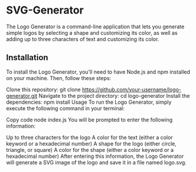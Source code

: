 # SVG-Generator

The Logo Generator is a command-line application that lets you generate simple logos by selecting a shape and customizing its color, as well as adding up to three characters of text and customizing its color.

## Installation
To install the Logo Generator, you'll need to have Node.js and npm installed on your machine. Then, follow these steps:

Clone this repository: git clone https://github.com/your-username/logo-generator.git
Navigate to the project directory: cd logo-generator
Install the dependencies: npm install
Usage
To run the Logo Generator, simply execute the following command in your terminal:

Copy code
node index.js
You will be prompted to enter the following information:

Up to three characters for the logo
A color for the text (either a color keyword or a hexadecimal number)
A shape for the logo (either circle, triangle, or square)
A color for the shape (either a color keyword or a hexadecimal number)
After entering this information, the Logo Generator will generate a SVG image of the logo and save it in a file named logo.svg.

